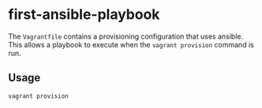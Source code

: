 # first-ansible-playbook
The `Vagrantfile` contains a provisioning configuration that uses ansible.
This allows a playbook to execute when the `vagrant provision` command is run.

## Usage
```
vagrant provision
```
